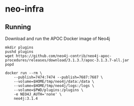 # neo-infra

## Running

Download and run the APOC Docker image of Neo4j

```
mkdir plugins
pushd plugins
wget https://github.com/neo4j-contrib/neo4j-apoc-procedures/releases/download/3.1.3.7/apoc-3.1.3.7-all.jar
popd

docker run --rm \
    --publish=7474:7474 --publish=7687:7687 \
    --volume=$HOME/tmp/neo4j/data:/data \
    --volume=$HOME/tmp/neo4j/logs:/logs \
    --volume=$PWD/plugins:/plugins \
    -e NEO4J_AUTH='none' \
    neo4j:3.1.4
```
